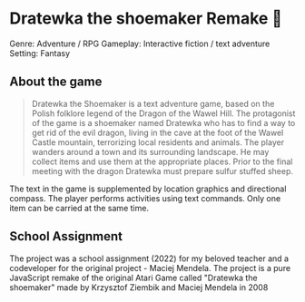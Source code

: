 # Dratewka the shoemaker Remake 👑

Genre: Adventure / RPG
Gameplay: Interactive fiction / text adventure
Setting: Fantasy

## About the game

> Dratewka the Shoemaker is a text adventure game, based on the Polish folklore legend of the Dragon of the Wawel Hill. The protagonist of the game is a shoemaker named Dratewka who has to find a way to get rid of the evil dragon, living in the cave at the foot of the Wawel Castle mountain, terrorizing local residents and animals. The player wanders around a town and its surrounding landscape. He may collect items and use them at the appropriate places. Prior to the final meeting with the dragon Dratewka must prepare sulfur stuffed sheep.

The text in the game is supplemented by location graphics and directional compass. The player performs activities using text commands. Only one item can be carried at the same time.

## School Assignment

The project was a school assignment (2022) for my beloved teacher and a codeveloper for the original project - Maciej Mendela.
The project is a pure JavaScript remake of the original Atari Game called "Dratewka the shoemaker" made by Krzysztof Ziembik and Maciej Mendela in 2008

